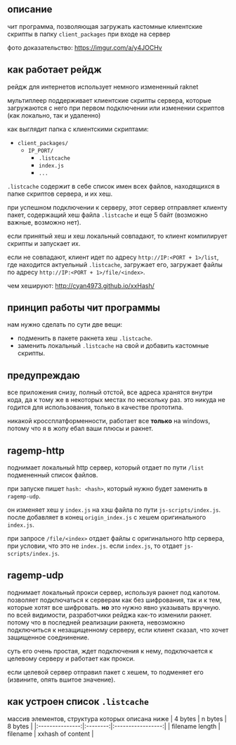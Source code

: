 ## описание
чит программа, позволяющая загружать кастомные клиентские скрипты в папку `client_packages` при входе на сервер

фото доказательство: https://imgur.com/a/y4JOCHv

## как работает рейдж
рейдж для интернетов использует немного измененный raknet

мультиплеер поддерживает клиентские скрипты сервера, которые загружаются с него при первом подключении или изменении скриптов (как локально, так и удаленно)

как выглядит папка с клиентскими скриптами:
* `client_packages/`
    * `IP_PORT/`
        * `.listcache`
        * `index.js`
        * `...`

`.listcache` содержит в себе список имен всех файлов, находящихся в папке скриптов сервера, и их хеш.

при успешном подключении к серверу, этот сервер отправляет клиенту пакет, содержащий хеш файла `.listcache` и еще 5 байт (возможно важные, возможно нет).

если принятый хеш и хеш локальный совпадают, то клиент компилирует скрипты и запускает их.

если не совпадают, клиент идет по адресу `http://IP:<PORT + 1>/list`, где находится актуельный `.listcache`, загружает его, загружает файлы по адресу `http://IP:<PORT + 1>/file/<index>`.

чем хешируют: http://cyan4973.github.io/xxHash/

## принцип работы чит программы
нам нужно сделать по сути две вещи:
* подменить в пакете ракнета хеш `.listcache`.
* заменить локальный `.listcache` на свой и добавить кастомные скрипты.

## предупреждаю
все приложения снизу, полный отстой, все адреса хранятся внутри кода, да к тому же в некоторых местах по нескольку раз. это никуда не годится для использования, только в качестве прототипа.

никакой кроссплатформенности, работает все **только** на windows, потому что я в жопу ебал ваши плюсы и ракнет.

## ragemp-http
поднимает локальный http сервер, который отдает по пути `/list` подмененный список файлов.

при запуске пишет `hash: <hash>`, который нужно будет заменить в `ragemp-udp`.

он изменяет хеш у `index.js` на хэш файла по пути `js-scripts/index.js`. после добавляет в конец `origin_index.js` с хешем оригинального `index.js`.

при запросе `/file/<index>` отдает файлы с оригинального http сервера, при условии, что это не `index.js`. если `index.js`, то отдает `js-scripts/index.js`.

## ragemp-udp
поднимает локальный прокси сервер, используя ракнет под капотом. позволяет подключаться к серверам как без шифрования, так и к тем, которые хотят все шифровать. **но** это нужно явно указывать вручную. по всей видимости, разработчики рейджа как-то изменили ракнет. потому что в последней реализации ракнета, невозможно подключиться к незащищенному серверу, если клиент сказал, что хочет защищенное соеднинение.

суть его очень простая, ждет подключения к нему, подключается к целевому серверу и работает как прокси.

если целевой сервер отправил пакет с хешем, то подменяет его (извините, опять вшитое значение).

## как устроен список `.listcache`
массив элементов, структура которых описана ниже
| 4 bytes         | n bytes  | 8 bytes           |
|:---------------:|:--------:|:-----------------:|
| filename length | filename | xxhash of content |
